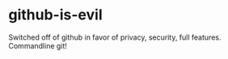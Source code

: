 # github-is-evil
Switched off of github in favor of privacy, security, full features. Commandline git!
